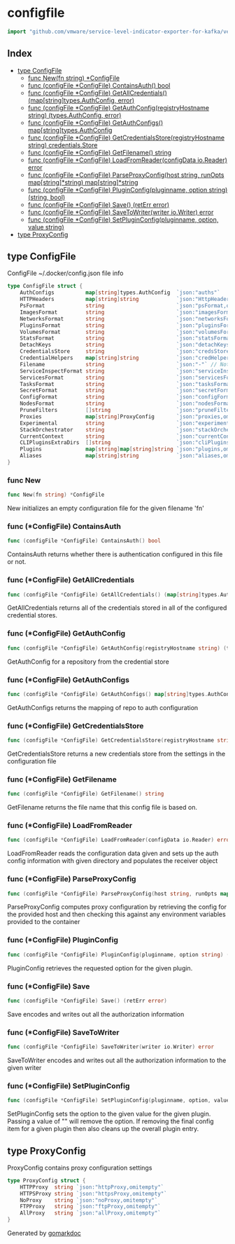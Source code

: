 <!-- Code generated by gomarkdoc. DO NOT EDIT -->

# configfile

```go
import "github.com/vmware/service-level-indicator-exporter-for-kafka/vendor/github.com/docker/cli/cli/config/configfile"
```

## Index

- [type ConfigFile](<#type-configfile>)
  - [func New(fn string) *ConfigFile](<#func-new>)
  - [func (configFile *ConfigFile) ContainsAuth() bool](<#func-configfile-containsauth>)
  - [func (configFile *ConfigFile) GetAllCredentials() (map[string]types.AuthConfig, error)](<#func-configfile-getallcredentials>)
  - [func (configFile *ConfigFile) GetAuthConfig(registryHostname string) (types.AuthConfig, error)](<#func-configfile-getauthconfig>)
  - [func (configFile *ConfigFile) GetAuthConfigs() map[string]types.AuthConfig](<#func-configfile-getauthconfigs>)
  - [func (configFile *ConfigFile) GetCredentialsStore(registryHostname string) credentials.Store](<#func-configfile-getcredentialsstore>)
  - [func (configFile *ConfigFile) GetFilename() string](<#func-configfile-getfilename>)
  - [func (configFile *ConfigFile) LoadFromReader(configData io.Reader) error](<#func-configfile-loadfromreader>)
  - [func (configFile *ConfigFile) ParseProxyConfig(host string, runOpts map[string]*string) map[string]*string](<#func-configfile-parseproxyconfig>)
  - [func (configFile *ConfigFile) PluginConfig(pluginname, option string) (string, bool)](<#func-configfile-pluginconfig>)
  - [func (configFile *ConfigFile) Save() (retErr error)](<#func-configfile-save>)
  - [func (configFile *ConfigFile) SaveToWriter(writer io.Writer) error](<#func-configfile-savetowriter>)
  - [func (configFile *ConfigFile) SetPluginConfig(pluginname, option, value string)](<#func-configfile-setpluginconfig>)
- [type ProxyConfig](<#type-proxyconfig>)


## type ConfigFile

ConfigFile \~/.docker/config.json file info

```go
type ConfigFile struct {
    AuthConfigs          map[string]types.AuthConfig  `json:"auths"`
    HTTPHeaders          map[string]string            `json:"HttpHeaders,omitempty"`
    PsFormat             string                       `json:"psFormat,omitempty"`
    ImagesFormat         string                       `json:"imagesFormat,omitempty"`
    NetworksFormat       string                       `json:"networksFormat,omitempty"`
    PluginsFormat        string                       `json:"pluginsFormat,omitempty"`
    VolumesFormat        string                       `json:"volumesFormat,omitempty"`
    StatsFormat          string                       `json:"statsFormat,omitempty"`
    DetachKeys           string                       `json:"detachKeys,omitempty"`
    CredentialsStore     string                       `json:"credsStore,omitempty"`
    CredentialHelpers    map[string]string            `json:"credHelpers,omitempty"`
    Filename             string                       `json:"-"` // Note: for internal use only
    ServiceInspectFormat string                       `json:"serviceInspectFormat,omitempty"`
    ServicesFormat       string                       `json:"servicesFormat,omitempty"`
    TasksFormat          string                       `json:"tasksFormat,omitempty"`
    SecretFormat         string                       `json:"secretFormat,omitempty"`
    ConfigFormat         string                       `json:"configFormat,omitempty"`
    NodesFormat          string                       `json:"nodesFormat,omitempty"`
    PruneFilters         []string                     `json:"pruneFilters,omitempty"`
    Proxies              map[string]ProxyConfig       `json:"proxies,omitempty"`
    Experimental         string                       `json:"experimental,omitempty"`
    StackOrchestrator    string                       `json:"stackOrchestrator,omitempty"` // Deprecated: swarm is now the default orchestrator, and this option is ignored.
    CurrentContext       string                       `json:"currentContext,omitempty"`
    CLIPluginsExtraDirs  []string                     `json:"cliPluginsExtraDirs,omitempty"`
    Plugins              map[string]map[string]string `json:"plugins,omitempty"`
    Aliases              map[string]string            `json:"aliases,omitempty"`
}
```

### func New

```go
func New(fn string) *ConfigFile
```

New initializes an empty configuration file for the given filename 'fn'

### func \(\*ConfigFile\) ContainsAuth

```go
func (configFile *ConfigFile) ContainsAuth() bool
```

ContainsAuth returns whether there is authentication configured in this file or not.

### func \(\*ConfigFile\) GetAllCredentials

```go
func (configFile *ConfigFile) GetAllCredentials() (map[string]types.AuthConfig, error)
```

GetAllCredentials returns all of the credentials stored in all of the configured credential stores.

### func \(\*ConfigFile\) GetAuthConfig

```go
func (configFile *ConfigFile) GetAuthConfig(registryHostname string) (types.AuthConfig, error)
```

GetAuthConfig for a repository from the credential store

### func \(\*ConfigFile\) GetAuthConfigs

```go
func (configFile *ConfigFile) GetAuthConfigs() map[string]types.AuthConfig
```

GetAuthConfigs returns the mapping of repo to auth configuration

### func \(\*ConfigFile\) GetCredentialsStore

```go
func (configFile *ConfigFile) GetCredentialsStore(registryHostname string) credentials.Store
```

GetCredentialsStore returns a new credentials store from the settings in the configuration file

### func \(\*ConfigFile\) GetFilename

```go
func (configFile *ConfigFile) GetFilename() string
```

GetFilename returns the file name that this config file is based on.

### func \(\*ConfigFile\) LoadFromReader

```go
func (configFile *ConfigFile) LoadFromReader(configData io.Reader) error
```

LoadFromReader reads the configuration data given and sets up the auth config information with given directory and populates the receiver object

### func \(\*ConfigFile\) ParseProxyConfig

```go
func (configFile *ConfigFile) ParseProxyConfig(host string, runOpts map[string]*string) map[string]*string
```

ParseProxyConfig computes proxy configuration by retrieving the config for the provided host and then checking this against any environment variables provided to the container

### func \(\*ConfigFile\) PluginConfig

```go
func (configFile *ConfigFile) PluginConfig(pluginname, option string) (string, bool)
```

PluginConfig retrieves the requested option for the given plugin.

### func \(\*ConfigFile\) Save

```go
func (configFile *ConfigFile) Save() (retErr error)
```

Save encodes and writes out all the authorization information

### func \(\*ConfigFile\) SaveToWriter

```go
func (configFile *ConfigFile) SaveToWriter(writer io.Writer) error
```

SaveToWriter encodes and writes out all the authorization information to the given writer

### func \(\*ConfigFile\) SetPluginConfig

```go
func (configFile *ConfigFile) SetPluginConfig(pluginname, option, value string)
```

SetPluginConfig sets the option to the given value for the given plugin. Passing a value of "" will remove the option. If removing the final config item for a given plugin then also cleans up the overall plugin entry.

## type ProxyConfig

ProxyConfig contains proxy configuration settings

```go
type ProxyConfig struct {
    HTTPProxy  string `json:"httpProxy,omitempty"`
    HTTPSProxy string `json:"httpsProxy,omitempty"`
    NoProxy    string `json:"noProxy,omitempty"`
    FTPProxy   string `json:"ftpProxy,omitempty"`
    AllProxy   string `json:"allProxy,omitempty"`
}
```



Generated by [gomarkdoc](<https://github.com/princjef/gomarkdoc>)
